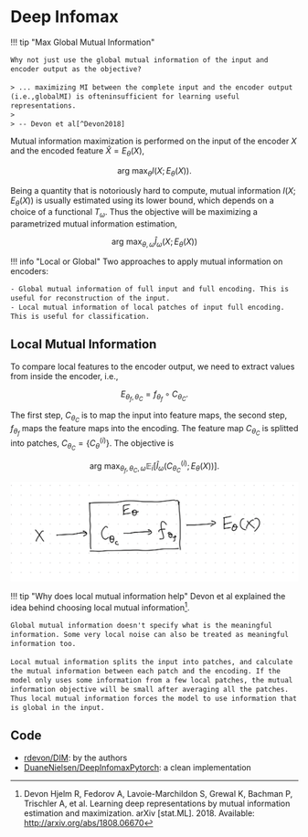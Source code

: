 # Deep Infomax


!!! tip "Max Global Mutual Information"

    Why not just use the global mutual information of the input and encoder output as the objective?

    > ... maximizing MI between the complete input and the encoder output (i.e.,globalMI) is ofteninsufficient for learning useful representations.
    >
    > -- Devon et al[^Devon2018]


Mutual information maximization is performed on the input of the encoder $X$ and the encoded feature $\hat X=E_\theta (X)$,

$$
\operatorname{arg~max}_\theta I(X;E_\theta (X)).
$$



Being a quantity that is notoriously hard to compute, mutual information $I(X;E_\theta (X))$ is usually estimated using its lower bound, which depends on a choice of a functional $T_\omega$. Thus the objective will be maximizing a parametrized mutual information estimation,

$$
\operatorname{arg~max}_{\theta, \omega} \hat I_\omega(X;E_\theta (X))
$$


!!! info "Local or Global"
    Two approaches to apply mutual information on encoders:

    - Global mutual information of full input and full encoding. This is useful for reconstruction of the input.
    - Local mutual information of local patches of input full encoding. This is useful for classification.


##  Local Mutual Information

To compare local features to the encoder output, we need to extract values from inside the encoder, i.e.,

$$
E_{\theta_f, \theta_C} = f_{\theta_f} \circ C_{\theta_C}.
$$

The first step, $C_{\theta_C}$ is to map the input into feature maps, the second step, $f_{\theta_f}$ maps the feature maps into the encoding. The feature map $C_{\theta_C}$ is splitted into patches, $C_{\theta_C}=\left\{ C_\theta^{(i)} \right\}$. The objective is

$$
\operatorname{arg~max}_{\theta_f, \theta_C, \omega}\mathbb E_{i} \left[ \hat I_\omega( C_{\theta_C}^{(i)} ;E_\theta (X)) \right].
$$

![](assets/deep-infomax/deep-infomax-local-mi-architecture.jpg)

!!! tip "Why does local mutual information help"
    Devon et al explained the idea behind choosing local mutual information[^Devon2018].

    Global mutual information doesn't specify what is the meaningful information. Some very local noise can also be treated as meaningful information too.

    Local mutual information splits the input into patches, and calculate the mutual information between each patch and the encoding. If the model only uses some information from a few local patches, the mutual information objective will be small after averaging all the patches. Thus local mutual information forces the model to use information that is global in the input.






## Code

- [rdevon/DIM](https://github.com/rdevon/DIM): by the authors
- [DuaneNielsen/DeepInfomaxPytorch](https://github.com/DuaneNielsen/DeepInfomaxPytorch): a clean implementation







[^Devon2018]: Devon Hjelm R, Fedorov A, Lavoie-Marchildon S, Grewal K, Bachman P, Trischler A, et al. Learning deep representations by mutual information estimation and maximization. arXiv [stat.ML]. 2018. Available: http://arxiv.org/abs/1808.06670